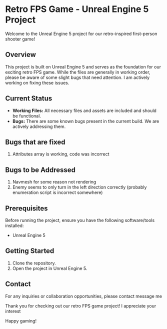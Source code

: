 # Retro FPS Game - Unreal Engine 5 Project

Welcome to the Unreal Engine 5 project for our retro-inspired first-person shooter game!

## Overview

This project is built on Unreal Engine 5 and serves as the foundation for our exciting retro FPS game. While the files are generally in working order, please be aware of some slight bugs that need attention. I am actively working on fixing these issues.

## Current Status

- **Working Files:** All necessary files and assets are included and should be functional.
- **Bugs:** There are some known bugs present in the current build. We are actively addressing them.

## Bugs that are fixed

1. Attributes array is working, code was incorrect

## Bugs to be Addressed

1. Navmesh for some reason not rendering 
2. Enemy seems to only turn in the left direction correctly (probably enumeration script is incorrect somewhere)

## Prerequisites

Before running the project, ensure you have the following software/tools installed:
- Unreal Engine 5

## Getting Started

1. Clone the repository.
2. Open the project in Unreal Engine 5.

## Contact

For any inquiries or collaboration opportunities, please contact message me

Thank you for checking out our retro FPS game project! I appreciate your interest

Happy gaming!
